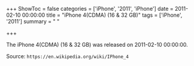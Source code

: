 +++
ShowToc = false
categories = ['iPhone', '2011', 'iPhone']
date = 2011-02-10 00:00:00
title = "iPhone 4(CDMA) (16 & 32 GB)"
tags = ['iPhone', '2011']
summary = " "

+++

The iPhone 4(CDMA) (16 & 32 GB) was released on 2011-02-10 00:00:00.

Source: `https://en.wikipedia.org/wiki/IPhone_4`
